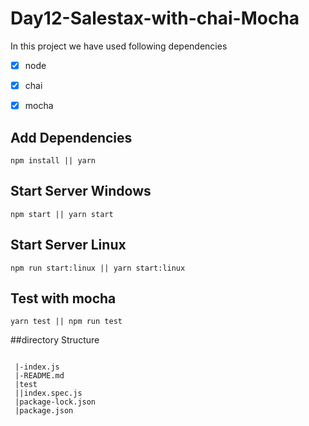 # Day12-Salestax-with-chai-Mocha
In this project we have used following dependencies

- [x] node  
- [x] chai
- [x] mocha


## Add Dependencies

```
npm install || yarn
```

## Start Server Windows
```
npm start || yarn start
```

## Start Server Linux
```
npm run start:linux || yarn start:linux
```

## Test with mocha

```
yarn test || npm run test
```

##directory Structure

```
 
 |-index.js
 |-README.md
 |test
 ||index.spec.js
 |package-lock.json
 |package.json
 ```
